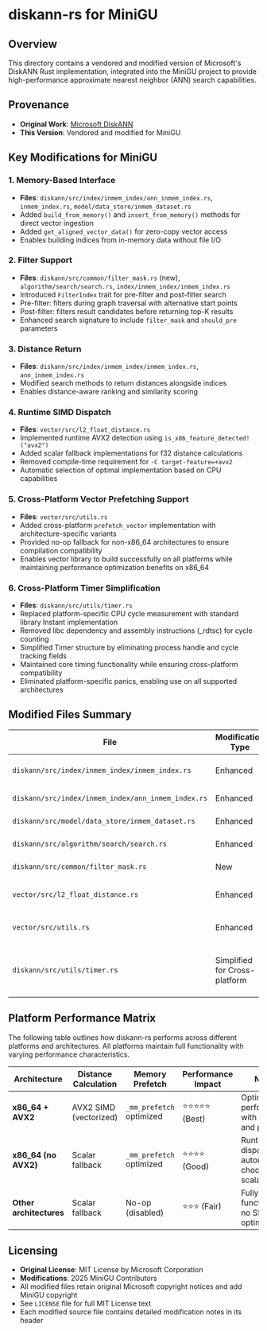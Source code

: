 # diskann-rs for MiniGU

## Overview

This directory contains a vendored and modified version of Microsoft's DiskANN Rust implementation, integrated into the MiniGU project to provide high-performance approximate nearest neighbor (ANN) search capabilities.

## Provenance

- **Original Work**: [Microsoft DiskANN](https://github.com/microsoft/DiskANN/tree/main/rust)
- **This Version**: Vendored and modified for MiniGU

## Key Modifications for MiniGU

### 1. Memory-Based Interface
- **Files**: `diskann/src/index/inmem_index/ann_inmem_index.rs`, `inmem_index.rs`, `model/data_store/inmem_dataset.rs`
- Added `build_from_memory()` and `insert_from_memory()` methods for direct vector ingestion
- Added `get_aligned_vector_data()` for zero-copy vector access
- Enables building indices from in-memory data without file I/O

### 2. Filter Support
- **Files**: `diskann/src/common/filter_mask.rs` (new), `algorithm/search/search.rs`, `index/inmem_index/inmem_index.rs`
- Introduced `FilterIndex` trait for pre-filter and post-filter search
- Pre-filter: filters during graph traversal with alternative start points
- Post-filter: filters result candidates before returning top-K results
- Enhanced search signature to include `filter_mask` and `should_pre` parameters

### 3. Distance Return
- **Files**: `diskann/src/index/inmem_index/inmem_index.rs`, `ann_inmem_index.rs`
- Modified search methods to return distances alongside indices
- Enables distance-aware ranking and similarity scoring


### 4. Runtime SIMD Dispatch
- **Files**: `vector/src/l2_float_distance.rs`
- Implemented runtime AVX2 detection using `is_x86_feature_detected!("avx2")`
- Added scalar fallback implementations for f32 distance calculations
- Removed compile-time requirement for `-C target-feature=+avx2`
- Automatic selection of optimal implementation based on CPU capabilities

### 5. Cross-Platform Vector Prefetching Support
- **Files**: `vector/src/utils.rs`
- Added cross-platform `prefetch_vector` implementation with architecture-specific variants
- Provided no-op fallback for non-x86_64 architectures to ensure compilation compatibility
- Enables vector library to build successfully on all platforms while maintaining performance optimization benefits on x86_64

### 6. Cross-Platform Timer Simplification
- **Files**: `diskann/src/utils/timer.rs`
- Replaced platform-specific CPU cycle measurement with standard library Instant implementation
- Removed libc dependency and assembly instructions (_rdtsc) for cycle counting
- Simplified Timer structure by eliminating process handle and cycle tracking fields
- Maintained core timing functionality while ensuring cross-platform compatibility
- Eliminated platform-specific panics, enabling use on all supported architectures

## Modified Files Summary

| File | Modification Type | Description |
|------|------------------|-------------|
| `diskann/src/index/inmem_index/inmem_index.rs` | Enhanced | Memory interface, filter support, distances |
| `diskann/src/index/inmem_index/ann_inmem_index.rs` | Enhanced | Memory-based API, search signature |
| `diskann/src/model/data_store/inmem_dataset.rs` | Enhanced | build_from_memory, copy_aligned_data |
| `diskann/src/algorithm/search/search.rs` | Enhanced | Filter-aware search, get_init_ids |
| `diskann/src/common/filter_mask.rs` | New | FilterIndex trait (MiniGU original) |
| `vector/src/l2_float_distance.rs` | Enhanced | Runtime SIMD dispatch, scalar fallback |
| `vector/src/utils.rs` | Enhanced | Cross-platform prefetch_vector with no-op fallback |
| `diskann/src/utils/timer.rs` | Simplified for Cross-platform | Replaced platform-specific CPU cycle measurement with standard Instant implementation |

## Platform Performance Matrix

The following table outlines how diskann-rs performs across different platforms and architectures. All platforms maintain full functionality with varying performance characteristics.

| Architecture | Distance Calculation | Memory Prefetch | Performance Impact | Notes |
|------------------------|----------------------|-----------------|-------------------|-------|
| **x86_64 + AVX2** | AVX2 SIMD (vectorized) | `_mm_prefetch` optimized | ⭐⭐⭐⭐⭐ (Best) | Optimal performance with SIMD and prefetch |
| **x86_64 (no AVX2)** | Scalar fallback | `_mm_prefetch` optimized | ⭐⭐⭐⭐ (Good) | Runtime dispatch automatically chooses scalar |
| **Other architectures** | Scalar fallback | No-op (disabled) | ⭐⭐⭐ (Fair) | Fully functional, no SIMD optimization |

## Licensing

- **Original License**: MIT License by Microsoft Corporation
- **Modifications**: 2025 MiniGU Contributors
- All modified files retain original Microsoft copyright notices and add MiniGU copyright
- See `LICENSE` file for full MIT License text
- Each modified source file contains detailed modification notes in its header

